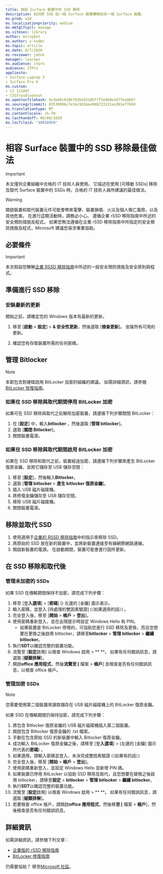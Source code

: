 ```yaml
---
title: 相容 Surface 裝置中的 SSD 移除
description: 如何將 SSD 從一個 Surface 裝置轉移到另一個 Surface 裝置。
ms.prod: w10
ms.localizationpriority: medium
ms.mktglfcycl: manage
ms.sitesec: library
author: mccoybot
ms.author: v-todmc
ms.topic: article
ms.date: 8/7/2020
ms.reviewer: johnk
manager: laurawi
ms.audience: itpro
audience: ITPro
appliesto:
- Surface Laptop 3
- Surface Pro X
ms.custom:
- CI 121887
- CSSTroubleshoot
ms.openlocfilehash: 9cde08c8106703b50218bf7f5ed60e3d7fea0b67
ms.sourcegitcommit: 83530906c7e34c92bbee90b723321acd61e77669
ms.translationtype: MT
ms.contentlocale: zh-TW
ms.lasthandoff: 08/08/2020
ms.locfileid: "10918950"
---
```

# 相容 Surface 裝置中的 SSD 移除最佳做法

> [!IMPORTANT]
> 本文僅供企業組織中合格的 IT 技術人員使用。 它描述在使用 [可移動 SSDs] 移除及取代 Surface 裝置中的 SSDs 時，合格的 IT 技術人員所建議的最佳做法。 

> [!WARNING]
> 開啟裝置和取代裝置元件可能會帶來電擊、裝置損壞、火災及個人傷亡風險，以及其他危害。  在進行這類活動時，請務必小心。 遵循企業 rSSD 移除指南中所述的安全預防措施及程式。 如果您無法遵循在企業 rSSD 移除指南中所指定的安全預防措施及程式，Microsoft 建議您尋求專業協助。 

## 必要條件

> [!IMPORTANT]
> 本文假設您瞭解[企業 RSSD 移除指南](https://www.microsoft.com/download/100440)中所述的一般安全預防措施及安全原則與程式。

## 準備進行 SSD 移除 

### 安裝最新的更新 

開始之前，請確定您的 Windows 版本有最新的更新。

1.  移至 [**啟動**  >  **設定**]  >  **& 安全性更新**，然後選取 [**檢查更新**]。 安裝所有可用的更新。  

2.  確認您有存取裝置所需的任何密碼。  
 
## 管理 Bitlocker 

> [!NOTE]
> 本節包含對硬碟啟用 BitLocker 加密的組織的建議。 如需詳細資訊，請參閱[BitLocker 恢復指南](https://docs.microsoft.com/windows/security/information-protection/bitlocker/bitlocker-recovery-guide-plan)。 

### 如果在 SSD 移除與取代期間停用 BitLocker 加密

如果可在 SSD 移除與取代之前解除加密裝置，請遵循下列步驟關閉 BitLocker：

1.  在 [**設定**] 中，輸入**bitlocker** ，然後選取 [**管理 bitlocker**]。 
2.  選取 [**關閉 Bitlocker**]。 
3.  關閉裝置電源。 

### 如果在 SSD 移除與取代期間啟用 BitLocker 加密

如果在 SSD 移除和取代之前，裝置經過加密，請遵循下列步驟來產生 BitLocker 復原金鑰，並將它儲存至 USB 儲存空間：

1.  移至 [**設定**]，然後輸入**Bitlocker**。
2. 選取 [**管理 bitlocker**  > **產生 bitlocker 復原金鑰**]。
2.  插入 USB 磁片磁碟機。 
3.  將修復金鑰儲存至 USB 儲存空間。  
4.  移除 USB 磁片磁碟機。  
5.  關閉裝置電源。 

## 移除並取代 SSD 

1.  使用適用于[企業的 RSSD 移除指南](https://www.microsoft.com/download/100440)中的指示來移除 SSD。 
2. 將原始的 SSD 放在新的裝置中，並將新裝置連接至有線網際網路連線。
2.  開啟新裝置的電源。 在啟動期間，裝置可能會進行固件更新。  
 
## 在 SSD 移除和取代後

### 管理未加密的 SSDs 

如果 SSD 在傳輸期間保持不加密，請完成下列步驟： 

1.  移至 [登**入選項**]  >  [**密碼**] () 左邊的 [金鑰] 圖示表示。  
2.  輸入密碼，並登入 [待處理的雙因素驗證] (（如果適用的話）) 。
3.  完全登入後，移至 [**開始**  >  **帳戶**  >  **登出**]。  
4.  使用密碼重新登入，並在出現提示時設定 Windows Hello 和 PIN。 
    - 如果裝置是 BitLocker 停用的，可協助您進行 SSD 移除及更換，而且您想要在更換之後啟用 bitlocker，請移至**bitlocker**  >  **管理 bitlocker**  >  **繼續 bitlocker**。  
6.  執行**SDT**以確認完整的裝置功能。  
7.  流覽至 [**設定**啟用] 以檢查 Windows 啟用  >  ** **。  如果有任何錯誤訊息，請選取 [**疑難排解**]。 
8.  開啟**office 應用程式**，然後**流覽至 [** 檔案  >  **帳戶**] 並檢查是否有任何錯誤訊息，以檢查 office 帳戶。  

### 管理加密 SSDs 

> [!NOTE]
> 您需要使用第二個裝置來讀取儲存在 USB 磁片磁碟機上的 BitLocker 復原金鑰。 

如果 SSD 在傳輸期間仍保持加密，請完成下列步驟：

1.  將包含 Bitlocker 復原金鑰的 USB 磁片磁碟機插入第二個裝置。 
2.  開啟包含 Bitlocker 復原金鑰的 .txt 檔案。 
3.  手動在包含原始 SSD 的新裝置中輸入 Bitlocker 復原金鑰。  
4.  成功輸入 BitLocker 復原金鑰之後，請移至 [登**入選項**]  >  (左邊的 [金鑰] 圖示所代表的**密碼**) 。  
5.  如果適用，請輸入密碼並登入、未決完成雙因素驗證 (（如果有的話）)  
6.  完全登入後，移至 [**開始**  >  **帳戶**  >  **登出**]。  
7.  使用密碼重新登入，並設定 Windows Hello 並新增 PIN 碼。 
8.  如果裝置已停用 BitLocker 以協助 SSD 移除及取代，且您想要在替換之後啟用 bitlocker，請移至**設定**  >  **bitlocker**  >  **管理 bitlocker**  >  **繼續 bitlocker**。  
9.  執行**SDT**以確認完整的裝置功能。  
10. 流覽至 [**設定**啟用] 以檢查 Windows 啟用  >  ** **。  如果有任何錯誤訊息，請選取 [**疑難排解**]。
11. 若要檢查 office 帳戶，請開啟**office 應用程式**，然後移**至 [** 檔案  >  **帳戶**]，然後檢查是否有任何錯誤訊息。

## 詳細資訊 

如需詳細資訊，請參閱下列文章：

- [企業版的 rSSD 移除指南](https://www.microsoft.com/download/100440)
- [BitLocker 修復指南](https://docs.microsoft.com/windows/security/information-protection/bitlocker/bitlocker-recovery-guide-plan)

仍需要協助？ 移至[Microsoft 社區](https://answers.microsoft.com/)。
